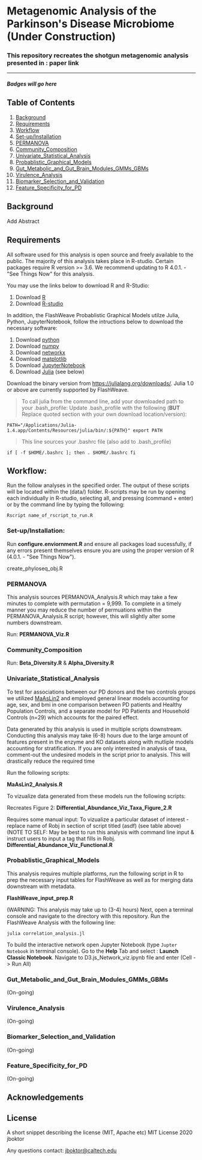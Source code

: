 # Metagenomic Analysis of the Parkinson's Disease Microbiome (Under Construction)
### This repository recreates the shotgun metagenomic analysis presented in : paper link

***

##### Badges will go here

## Table of Contents
1. [Background](#Background)
2. [Requirements]("#Requirements")
3. [Workflow](#Workflow)
4. [Set-up/Installation](#Set-up/Installation)
5. [PERMANOVA](#PERMANOVA)
6. [Community_Composition](#Community_Composition)
7. [Univariate_Statistical_Analysis](#Univariate_Statistical_Analysis)
8. [Probablistic_Graphical_Models](#Probablistic_Graphical_Models)
9.  [Gut_Metabolic_and_Gut_Brain_Modules_GMMs_GBMs](#Gut_Metabolic_and_Gut_Brain_Modules_GMMs_GBMs)
10. [Virulence_Analysis](#Virulence_Analysis)
11. [Biomarker_Selection_and_Validation](#Biomarker_Selection_and_Validation)
12. [Feature_Specificity_for_PD](#Feature_Specificity_for_PD)

## Background
Add Abstract


## Requirements
All software used for this analysis is open source and freely available to the public. 
The majority of this analysis takes place in R-studio. Certain packages require R version >= 3.6. 
We recommend updating to R 4.0.1. - "See Things Now" for this analysis.

You may use the links below to download R and R-Studio:

1. Download [R](https://www.r-project.org/) 
2. Download [R-studio](https://rstudio.com/products/rstudio/download/)

In addition, the FlashWeave Probablistic Graphical Models utilze Julia, Python, JupyterNotebook, 
follow the intructions below to download the necessary software:

1. Download [python](https://www.python.org/downloads/)
1. Download [numpy](https://numpy.org/install/)
1. Download [networkx](https://networkx.github.io/documentation/stable/install.html)
1. Download [matplotlib](https://matplotlib.org/3.2.2/users/installing.html)
2. Download [JupyterNotebook](https://jupyter.org/install)
3. Download [Julia](https://julialang.org/) (see below)

Download the binary version from https://julialang.org/downloads/. Julia 1.0 or above are currently supported by FlashWeave.

> To call julia from the command line, add your downloaded path to your .bash_profile:
> Update .bash_profile with the following (__BUT__ Replace quoted section with your own download location/version):

`PATH="/Applications/Julia-1.4.app/Contents/Resources/julia/bin/:${PATH}"
export PATH`

> This line sources your .bashrc file (also add to .bash_profile)

`if [ -f $HOME/.bashrc ]; then
    . $HOME/.bashrc
fi`

## Workflow:
Run the follow analyses in the specified order. The output of these scripts will be located within the (data/) folder.
R-scripts may be run by opening each individually in R-studio, selecting all, and pressing (command + enter) or by the command line by typing the following:

`Rscript name_of_rscript_to_run.R`

### Set-up/Installation: 
Run __configure.enviornment.R__ and ensure all packages load sucessfully, if any errors present themselves ensure you are using the proper version of R (4.0.1. - "See Things Now").

create_phyloseq_obj.R

### PERMANOVA
This analysis sources PERMANOVA_Analysis.R which may take a few minutes to complete with permutation = 9,999. To complete in a timely manner you may reduce the number of permuations within the PERMANOVA_Analysis.R script; however, this will slightly alter some numbers downstream.

Run: __PERMANOVA_Viz.R__

### Community_Composition
Run: __Beta_Diversity.R__ & __Alpha_Diversity.R__

### Univariate_Statistical_Analysis
To test for associations between our PD donors and the two controls groups we utilized [MaAsLin2](https://github.com/biobakery/Maaslin2) and employed general linear models accounting for age, sex, and bmi in one comparison between PD patients and Healthy Population Controls, and a separate model for PD Patients and Household Controls (n=29) which accounts for the paired effect. 

Data generated by this analysis is used in multiple scripts downstream. Conducting this analysis may take (6-8) hours due to the large amount of features present in the enzyme and KO datasets along with mutliple models accounting for stratification. If you are only interested in analysis of taxa, comment-out the undesired models in the script prior to analysis. This will drastically reduce the required time

Run the following scripts:

__MaAsLin2_Analysis.R__

To vizualize data generated from these models run the following scripts:

Recreates Figure 2:
__Differential_Abundance_Viz_Taxa_Figure_2.R__

Requires some manual input: To vizualize a particular dataset of interest - replace name of Robj in section of script titled (asdf) (see table above) (NOTE TO SELF: May be best to run this analysis with command line input & instruct users to input a tag that fills in Robj.
__Differential_Abundance_Viz_Functional.R__ 

### Probablistic_Graphical_Models
This analysis requires multiple platforms, run the following script in R to prep the necessary input tables for FlashWeave as well as for merging data downstream with metadata. 

__FlashWeave_input_prep.R__

(WARNING: This analysis may take up to (3-4) hours)
Next, open a terminal console and navigate to the directory with this repository. Run the FlashWeave Analysis with the following line:

`julia correlation_analysis.jl`

To build the interactive network open Jupyter Notebook (type `Jupter Notebook` in terminal console). Go to the __Help__ Tab and select : __Launch Classic Notebook__. Navigate to D3.js_Network_viz.ipynb file and enter (Cell -> Run All)

### Gut_Metabolic_and_Gut_Brain_Modules_GMMs_GBMs
(On-going)
### Virulence_Analysis
(On-going)
### Biomarker_Selection_and_Validation
(On-going)
### Feature_Specificity_for_PD
(On-going)

## Acknowledgements


## License
A short snippet describing the license (MIT, Apache etc)
MIT License 2020 jboktor

Any questions contact: jboktor@caltech.edu
